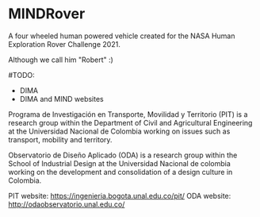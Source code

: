 # MINDRover
A four wheeled human powered vehicle created for the NASA Human Exploration Rover Challenge 2021.

Although we call him "Robert" :)

#TODO:

- DIMA
- DIMA and MIND websites

Programa de Investigación en Transporte, Movilidad y Territorio (PIT) is a research group within the Department of Civil and Agricultural Engineering at the Universidad Nacional de Colombia working on issues such as transport, mobility and territory.

Observatorio de Diseño Aplicado (ODA) is a research group within the School of Industrial Design at the Universidad Nacional de colombia working on the development and consolidation of a design culture in Colombia.

PIT website: https://ingenieria.bogota.unal.edu.co/pit/
ODA website: http://odaobservatorio.unal.edu.co/
